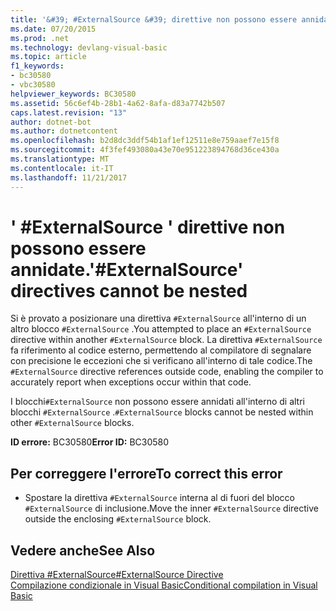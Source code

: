 ```yaml
---
title: '&#39; #ExternalSource &#39; direttive non possono essere annidate.'
ms.date: 07/20/2015
ms.prod: .net
ms.technology: devlang-visual-basic
ms.topic: article
f1_keywords:
- bc30580
- vbc30580
helpviewer_keywords: BC30580
ms.assetid: 56c6ef4b-28b1-4a62-8afa-d83a7742b507
caps.latest.revision: "13"
author: dotnet-bot
ms.author: dotnetcontent
ms.openlocfilehash: b2d8dc3ddf54b1af1ef12511e8e759aaef7e15f8
ms.sourcegitcommit: 4f3fef493080a43e70e951223894768d36ce430a
ms.translationtype: MT
ms.contentlocale: it-IT
ms.lasthandoff: 11/21/2017
---
```

# <a name="39externalsource39-directives-cannot-be-nested"></a><span data-ttu-id="108f8-102">&#39; #ExternalSource &#39; direttive non possono essere annidate.</span><span class="sxs-lookup"><span data-stu-id="108f8-102">&#39;#ExternalSource&#39; directives cannot be nested</span></span>
<span data-ttu-id="108f8-103">Si è provato a posizionare una direttiva `#ExternalSource` all'interno di un altro blocco `#ExternalSource` .</span><span class="sxs-lookup"><span data-stu-id="108f8-103">You attempted to place an `#ExternalSource` directive within another `#ExternalSource` block.</span></span> <span data-ttu-id="108f8-104">La direttiva `#ExternalSource` fa riferimento al codice esterno, permettendo al compilatore di segnalare con precisione le eccezioni che si verificano all'interno di tale codice.</span><span class="sxs-lookup"><span data-stu-id="108f8-104">The `#ExternalSource` directive references outside code, enabling the compiler to accurately report when exceptions occur within that code.</span></span>  
  
 <span data-ttu-id="108f8-105">I blocchi`#ExternalSource` non possono essere annidati all'interno di altri blocchi `#ExternalSource` .</span><span class="sxs-lookup"><span data-stu-id="108f8-105">`#ExternalSource` blocks cannot be nested within other `#ExternalSource` blocks.</span></span>  
  
 <span data-ttu-id="108f8-106">**ID errore:** BC30580</span><span class="sxs-lookup"><span data-stu-id="108f8-106">**Error ID:** BC30580</span></span>  
  
## <a name="to-correct-this-error"></a><span data-ttu-id="108f8-107">Per correggere l'errore</span><span class="sxs-lookup"><span data-stu-id="108f8-107">To correct this error</span></span>  
  
-   <span data-ttu-id="108f8-108">Spostare la direttiva `#ExternalSource` interna al di fuori del blocco `#ExternalSource` di inclusione.</span><span class="sxs-lookup"><span data-stu-id="108f8-108">Move the inner `#ExternalSource` directive outside the enclosing `#ExternalSource` block.</span></span>  
  
## <a name="see-also"></a><span data-ttu-id="108f8-109">Vedere anche</span><span class="sxs-lookup"><span data-stu-id="108f8-109">See Also</span></span>  
 [<span data-ttu-id="108f8-110">Direttiva #ExternalSource</span><span class="sxs-lookup"><span data-stu-id="108f8-110">#ExternalSource Directive</span></span>](../../visual-basic/language-reference/directives/externalsource-directive.md)  
 [<span data-ttu-id="108f8-111">Compilazione condizionale in Visual Basic</span><span class="sxs-lookup"><span data-stu-id="108f8-111">Conditional compilation in Visual Basic</span></span>](~/docs/visual-basic/programming-guide/program-structure/conditional-compilation.md)
